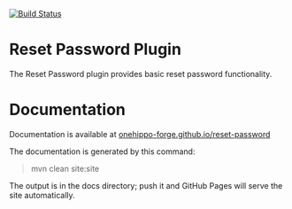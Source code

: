 [![Build Status](https://travis-ci.org/onehippo-forge/reset-password.svg?branch=develop)](https://travis-ci.org/onehippo-forge/reset-password)

# Reset Password Plugin

The Reset Password plugin provides basic reset password functionality. 

# Documentation 

Documentation is available at [onehippo-forge.github.io/reset-password](https://onehippo-forge.github.io/reset-password)

The documentation is generated by this command:

 > mvn clean site:site
 
The output is in the docs directory; push it and GitHub Pages will serve the site automatically. 

